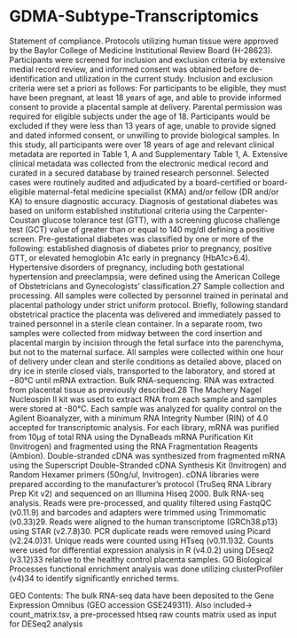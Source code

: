 # GDMA-Subtype-Transcriptomics

Statement of compliance. Protocols utilizing human tissue were approved by the Baylor College of Medicine Institutional Review Board (H-28623). Participants were screened for inclusion and exclusion criteria by extensive medial record review, and informed consent was obtained before de-identification and utilization in the current study. Inclusion and exclusion criteria were set a priori as follows: For participants to be eligible, they must have been pregnant, at least 18 years of age, and able to provide informed consent to provide a placental sample at delivery. Parental permission was required for eligible subjects under the age of 18. Participants would be excluded if they were less than 13 years of age, unable to provide signed and dated informed consent, or unwilling to provide biological samples. In this study, all participants were over 18 years of age and relevant clinical metadata are reported in Table 1, A and Supplementary Table 1, A. Extensive clinical metadata was collected from the electronic medical record and curated in a secured database by trained research personnel. Selected cases were routinely audited and adjudicated by a board-certified or board-eligible maternal-fetal medicine specialist (KMA) and/or fellow (DR and/or KA) to ensure diagnostic accuracy. Diagnosis of gestational diabetes was based on uniform established institutional criteria using the Carpenter-Coustan glucose tolerance test (GTT), with a screening glucose challenge test (GCT) value of greater than or equal to 140 mg/dl defining a positive screen. Pre-gestational diabetes was classified by one or more of the following: established diagnosis of diabetes prior to pregnancy, positive GTT, or elevated hemoglobin A1c early in pregnancy (HbA1c>6.4). Hypertensive disorders of pregnancy, including both gestational hypertension and preeclampsia, were defined using the American College of Obstetricians and Gynecologists’ classification.27
Sample collection and processing. All samples were collected by personnel trained in perinatal and placental pathology under strict uniform protocol. Briefly, following standard obstetrical practice the placenta was delivered and immediately passed to trained personnel in a sterile clean container. In a separate room, two samples were collected from midway between the cord insertion and placental margin by incision through the fetal surface into the parenchyma, but not to the maternal surface. All samples were collected within one hour of delivery under clean and sterile conditions as detailed above, placed on dry ice in sterile closed vials, transported to the laboratory, and stored at −80°C until mRNA extraction. Bulk RNA-sequencing. RNA was extracted from placental tissue as previously described.28 The Machery Nagel Nucleospin II kit was used to extract RNA from each sample and samples were stored at -80°C. Each sample was analyzed for quality control on the Agilent Bioanalyzer, with a minimum RNA Integrity Number (RIN) of 4.0 accepted for transcriptomic analysis. For each library, mRNA was purified from 10µg of total RNA using the DynaBeads mRNA Purification Kit (Invitrogen) and fragmented using the RNA Fragmentation Reagents (Ambion). Double-stranded cDNA was synthesized from fragmented mRNA using the Superscript Double-Stranded cDNA Synthesis Kit (Invitrogen) and Random Hexamer primers (50ng/ul, Invitrogen). cDNA libraries were prepared according to the manufacturer’s protocol (TruSeq RNA Library Prep Kit v2) and sequenced on an Illumina Hiseq 2000. Bulk RNA-seq analysis. Reads were pre-processed, and quality filtered using FastqQC (v0.11.9) and barcodes and adapters were trimmed using Trimmomatic (v0.33)29. Reads were aligned to the human transcriptome (GRCh38.p13) using STAR (v2.7.8)30. PCR duplicate reads were removed using Picard (v2.24.0)31. Unique reads were counted using HTseq (v0.11.1)32. Counts were used for differential expression analysis in R (v4.0.2) using DEseq2 (v3.12)33 relative to the healthy control placenta samples. GO Biological Processes functional enrichment analysis was done utilizing clusterProfiler (v4)34 to identify significantly enriched terms.

GEO Contents: The bulk RNA-seq data have been deposited to the Gene Expression Omnibus (GEO accession GSE249311). Also included-> count_matrix.tsv, a pre-processed htseq raw counts matrix used as input for DESeq2 analysis
